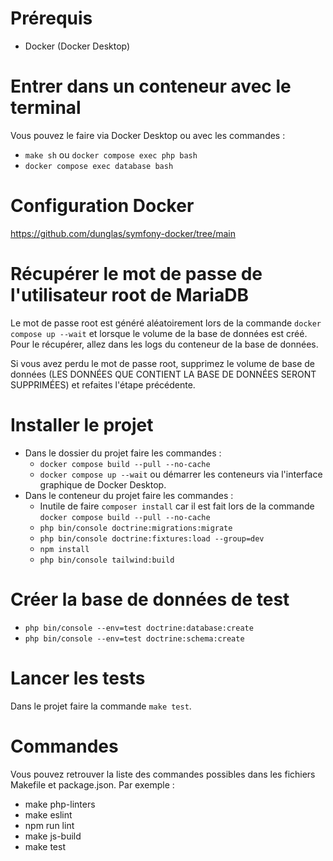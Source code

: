 # Prérequis

- Docker (Docker Desktop)

# Entrer dans un conteneur avec le terminal

Vous pouvez le faire via Docker Desktop ou avec les commandes :
- `make sh` ou `docker compose exec php bash`
- `docker compose exec database bash`

# Configuration Docker

https://github.com/dunglas/symfony-docker/tree/main

# Récupérer le mot de passe de l'utilisateur root de MariaDB

Le mot de passe root est généré aléatoirement lors de la commande `docker compose up --wait` et lorsque le volume de la base de données est créé. Pour le récupérer, allez dans les logs du conteneur de la base de données.

Si vous avez perdu le mot de passe root, supprimez le volume de base de données (LES DONNÉES QUE CONTIENT LA BASE DE DONNÉES SERONT SUPPRIMÉES) et refaites l'étape précédente.

# Installer le projet

- Dans le dossier du projet faire les commandes :
    - `docker compose build --pull --no-cache`
    - `docker compose up --wait` ou démarrer les conteneurs via l'interface graphique de Docker Desktop.
- Dans le conteneur du projet faire les commandes :
    - Inutile de faire `composer install` car il est fait lors de la commande `docker compose build --pull --no-cache`
    - `php bin/console doctrine:migrations:migrate`
    - `php bin/console doctrine:fixtures:load --group=dev`
    - `npm install`
    - `php bin/console tailwind:build`

# Créer la base de données de test

- `php bin/console --env=test doctrine:database:create`
- `php bin/console --env=test doctrine:schema:create`

# Lancer les tests

Dans le projet faire la commande `make test`.

# Commandes

Vous pouvez retrouver la liste des commandes possibles dans les fichiers Makefile et package.json. Par exemple :

- make php-linters
- make eslint
- npm run lint
- make js-build
- make test
